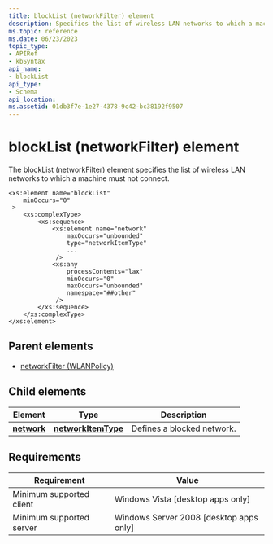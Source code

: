 ```yaml
---
title: blockList (networkFilter) element
description: Specifies the list of wireless LAN networks to which a machine must not connect.
ms.topic: reference
ms.date: 06/23/2023
topic_type: 
- APIRef
- kbSyntax
api_name: 
- blockList
api_type: 
- Schema
api_location: 
ms.assetid: 01db3f7e-1e27-4378-9c42-bc38192f9507
---
```


# blockList (networkFilter) element

The blockList (networkFilter) element specifies the list of wireless LAN networks to which a machine must not connect.

```XSD
<xs:element name="blockList"
    minOccurs="0"
 >
    <xs:complexType>
        <xs:sequence>
            <xs:element name="network"
                maxOccurs="unbounded"
                type="networkItemType"
                ...
             />
            <xs:any
                processContents="lax"
                minOccurs="0"
                maxOccurs="unbounded"
                namespace="##other"
             />
        </xs:sequence>
    </xs:complexType>
</xs:element>
```

## Parent elements

* [networkFilter (WLANPolicy)](./wlan-policyschema-networkfilter-wlanpolicy-element.md)

## Child elements

| Element | Type | Description |
| - | - | - |
| [**network**](./wlan-policyschema-network-blocklist-element.md) | [**networkItemType**](wlan-policyschema-networkitemtype-complextype.md) | Defines a blocked network. |

## Requirements

| Requirement | Value |
| - | - |
| Minimum supported client | Windows Vista \[desktop apps only\] |
| Minimum supported server | Windows Server 2008 \[desktop apps only\] |
